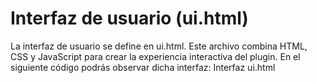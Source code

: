 # Interfaz de usuario (ui.html)
La interfaz de usuario se define en ui.html. Este archivo combina HTML, CSS y JavaScript para crear la experiencia interactiva del plugin. En el siguiente código podrás observar dicha interfaz:
Interfaz ui.html
